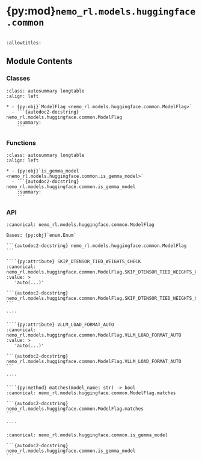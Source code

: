 # {py:mod}`nemo_rl.models.huggingface.common`

```{py:module} nemo_rl.models.huggingface.common
```

```{autodoc2-docstring} nemo_rl.models.huggingface.common
:allowtitles:
```

## Module Contents

### Classes

````{list-table}
:class: autosummary longtable
:align: left

* - {py:obj}`ModelFlag <nemo_rl.models.huggingface.common.ModelFlag>`
  - ```{autodoc2-docstring} nemo_rl.models.huggingface.common.ModelFlag
    :summary:
    ```
````

### Functions

````{list-table}
:class: autosummary longtable
:align: left

* - {py:obj}`is_gemma_model <nemo_rl.models.huggingface.common.is_gemma_model>`
  - ```{autodoc2-docstring} nemo_rl.models.huggingface.common.is_gemma_model
    :summary:
    ```
````

### API

`````{py:class} ModelFlag
:canonical: nemo_rl.models.huggingface.common.ModelFlag

Bases: {py:obj}`enum.Enum`

```{autodoc2-docstring} nemo_rl.models.huggingface.common.ModelFlag
```

````{py:attribute} SKIP_DTENSOR_TIED_WEIGHTS_CHECK
:canonical: nemo_rl.models.huggingface.common.ModelFlag.SKIP_DTENSOR_TIED_WEIGHTS_CHECK
:value: >
   'auto(...)'

```{autodoc2-docstring} nemo_rl.models.huggingface.common.ModelFlag.SKIP_DTENSOR_TIED_WEIGHTS_CHECK
```

````

````{py:attribute} VLLM_LOAD_FORMAT_AUTO
:canonical: nemo_rl.models.huggingface.common.ModelFlag.VLLM_LOAD_FORMAT_AUTO
:value: >
   'auto(...)'

```{autodoc2-docstring} nemo_rl.models.huggingface.common.ModelFlag.VLLM_LOAD_FORMAT_AUTO
```

````

````{py:method} matches(model_name: str) -> bool
:canonical: nemo_rl.models.huggingface.common.ModelFlag.matches

```{autodoc2-docstring} nemo_rl.models.huggingface.common.ModelFlag.matches
```

````

`````

````{py:function} is_gemma_model(model_name: str) -> bool
:canonical: nemo_rl.models.huggingface.common.is_gemma_model

```{autodoc2-docstring} nemo_rl.models.huggingface.common.is_gemma_model
```
````
